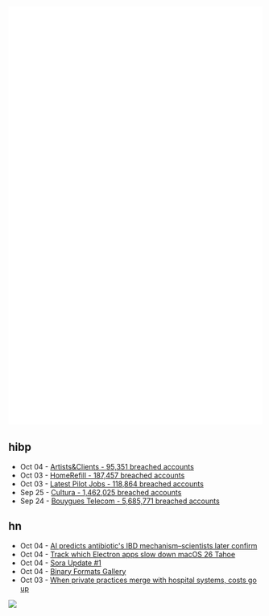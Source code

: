 ![Metrics](https://raw.githubusercontent.com/phixion/phixion/master/metrics.svg)

## hibp

<!--
for https://github.com/phixion/phixion/blob/main/.github/workflows/feeds.yml
-->
<!--START_SECTION:haveibeenpwnd-->
- Oct 04 - [Artists&Clients - 95,351 breached accounts](https://haveibeenpwned.com/Breach/ArtistsNClients)
- Oct 03 - [HomeRefill - 187,457 breached accounts](https://haveibeenpwned.com/Breach/HomeRefill)
- Oct 03 - [Latest Pilot Jobs - 118,864 breached accounts](https://haveibeenpwned.com/Breach/LatestPilotJobs)
- Sep 25 - [Cultura - 1,462,025 breached accounts](https://haveibeenpwned.com/Breach/Cultura)
- Sep 24 - [Bouygues Telecom - 5,685,771 breached accounts](https://haveibeenpwned.com/Breach/BouyguesTelecom)
<!--END_SECTION:haveibeenpwnd-->

## hn

<!--
for https://github.com/phixion/phixion/blob/main/.github/workflows/feeds.yml
-->
<!--START_SECTION:hn-->
- Oct 04 - [AI predicts antibiotic's IBD mechanism–scientists later confirm](https://healthsci.mcmaster.ca/new-antibiotic-targets-ibd-and-ai-predicted-how-it-would-work-before-scientists-could-prove-it/)
- Oct 04 - [Track which Electron apps slow down macOS 26 Tahoe](https://avarayr.github.io/shamelectron/)
- Oct 04 - [Sora Update #1](https://blog.samaltman.com/sora-update-number-1)
- Oct 04 - [Binary Formats Gallery](https://formats.kaitai.io/)
- Oct 03 - [When private practices merge with hospital systems, costs go up](https://insights.som.yale.edu/insights/when-private-practices-merge-with-hospital-systems-costs-go-up)
<!--END_SECTION:hn-->

<!--
for https://yhype.me
-->
![](https://hit.yhype.me/github/profile?user_id=13013670)
